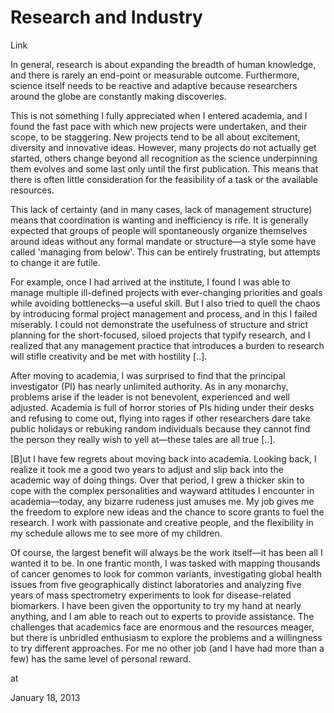 # Research and Industry
Link 

In general, research is about expanding the breadth of human 
knowledge, and there is rarely an end-point or measurable outcome. 
Furthermore, science itself needs to be reactive and adaptive because 
researchers around the globe are constantly making discoveries.

This
 is not something I fully appreciated when I entered academia, and I 
found the fast pace with which new projects were undertaken, and their 
scope, to be staggering. New projects tend to be all about excitement, 
diversity and innovative ideas. However, many projects do not actually 
get started, others change beyond all recognition as the science 
underpinning them evolves and some last only until the first 
publication. This means that there is often little consideration for the
 feasibility of a task or the available resources.

This lack of 
certainty (and in many cases, lack of management structure) means that 
coordination is wanting and inefficiency is rife. It is generally 
expected that groups of people will spontaneously organize themselves 
around ideas without any formal mandate or structure—a style some have 
called 'managing from below'. This can be entirely frustrating, but 
attempts to change it are futile.

For example, once I had arrived 
at the institute, I found I was able to manage multiple ill-defined 
projects with ever-changing priorities and goals while avoiding 
bottlenecks—a useful skill. But I also tried to quell the chaos by 
introducing formal project management and process, and in this I failed 
miserably. I could not demonstrate the usefulness of structure and 
strict planning for the short-focused, siloed projects that typify 
research, and I realized that any management practice that introduces a 
burden to research will stifle creativity and be met with hostility [..].

After moving to academia, I was surprised to find that the principal 
investigator (PI) has nearly unlimited authority. As in any monarchy, 
problems arise if the leader is not benevolent, experienced and well 
adjusted. Academia is full of horror stories of PIs hiding under their 
desks and refusing to come out, flying into rages if other researchers 
dare take public holidays or rebuking random individuals because they 
cannot find the person they really wish to yell at—these tales are all 
true [..].

[B]ut I have few regrets about moving 
back into academia. Looking back, I realize it took me a good two years 
to adjust and slip back into the academic way of doing things. Over that
 period, I grew a thicker skin to cope with the complex personalities 
and wayward attitudes I encounter in academia—today, any bizarre 
rudeness just amuses me. My job gives me the freedom to explore new 
ideas and the chance to score grants to fuel the research. I work with 
passionate and creative people, and the flexibility in my schedule 
allows me to see more of my children.

Of course, the largest 
benefit will always be the work itself—it has been all I wanted it to 
be. In one frantic month, I was tasked with mapping thousands of cancer 
genomes to look for common variants, investigating global health issues 
from five geographically distinct laboratories and analyzing five years 
of mass spectrometry experiments to look for disease-related biomarkers.
 I have been given the opportunity to try my hand at nearly anything, 
and I am able to reach out to experts to provide assistance. The 
challenges that academics face are enormous and the resources meager, 
but there is unbridled enthusiasm to explore the problems and a 
willingness to try different approaches. For me no other job (and I have
 had more than a few) has the same level of personal reward.








at

January 18, 2013















